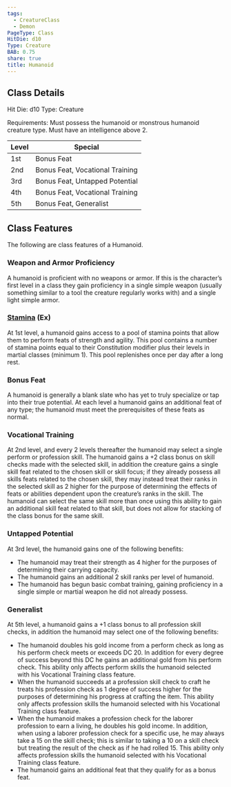```yaml
---
tags:
  - CreatureClass
  - Demon
PageType: Class
HitDie: d10
Type: Creature
BAB: 0.75
share: true
title: Humanoid
---
```


## Class Details
Hit Die:  d10
Type: Creature

Requirements: Must possess the humanoid or monstrous humanoid creature type. Must have an intelligence above 2.

| Level | Special                         |
| ----- | ------------------------------- |
| 1st   | Bonus Feat                      |
| 2nd   | Bonus Feat, Vocational Training |
| 3rd   | Bonus Feat, Untapped Potential  |
| 4th   | Bonus Feat, Vocational Training |
| 5th   | Bonus Feat, Generalist          |

## Class Features

The following are class features of a Humanoid.

### Weapon and Armor Proficiency

A humanoid is proficient with no weapons or armor. If this is the character’s first level in a class they gain proficiency in a single simple weapon (usually something similar to a tool the creature regularly works with) and a single light simple armor.

<h3><a href="/NicheD20/Combat%20Rules/Combat%20Statistics/#stamina">Stamina</a> (Ex)</h3>

At 1st level, a humanoid gains access to a pool of stamina points that allow them to perform feats of strength and agility. This pool contains a number of stamina points equal to their Constitution modifier plus their levels in martial classes (minimum 1). This pool replenishes once per day after a long rest.

### Bonus Feat

A humanoid is generally a blank slate who has yet to truly specialize or tap into their true potential. At each level a humanoid gains an additional feat of any type; the humanoid must meet the prerequisites of these feats as normal.

### Vocational Training

At 2nd level, and every 2 levels thereafter the humanoid may select a single perform or profession skill. The humanoid gains a +2 class bonus on skill checks made with the selected skill, in addition the creature gains a single skill feat related to the chosen skill or skill focus; if they already possess all skills feats related to the chosen skill, they may instead treat their ranks in the selected skill as 2 higher for the purpose of determining the effects of feats or abilities dependent upon the creature’s ranks in the skill. The humanoid can select the same skill more than once using this ability to gain an additional skill feat related to that skill, but does not allow for stacking of the class bonus for the same skill.

### Untapped Potential

At 3rd level, the humanoid gains one of the following benefits:

- The humanoid may treat their strength as 4 higher for the purposes of determining their carrying capacity.
- The humanoid gains an additional 2 skill ranks per level of humanoid.
- The humanoid has begun basic combat training, gaining proficiency in a single simple or martial weapon he did not already possess.

### Generalist

At 5th level, a humanoid gains a +1 class bonus to all profession skill checks, in addition the humanoid may select one of the following benefits:

- The humanoid doubles his gold income from a perform check as long as his perform check meets or exceeds DC 20. In addition for every degree of success beyond this DC he gains an additional gold from his perform check. This ability only affects perform skills the humanoid selected with his Vocational Training class feature.
- When the humanoid succeeds at a profession skill check to craft he treats his profession check as 1 degree of success higher for the purposes of determining his progress at crafting the item. This ability only affects profession skills the humanoid selected with his Vocational Training class feature.
- When the humanoid makes a profession check for the laborer profession to earn a living, he doubles his gold income. In addition, when using a laborer profession check for a specific use, he may always take a 15 on the skill check; this is similar to taking a 10 on a skill check but treating the result of the check as if he had rolled 15. This ability only affects profession skills the humanoid selected with his Vocational Training class feature.
- The humanoid gains an additional feat that they qualify for as a bonus feat.